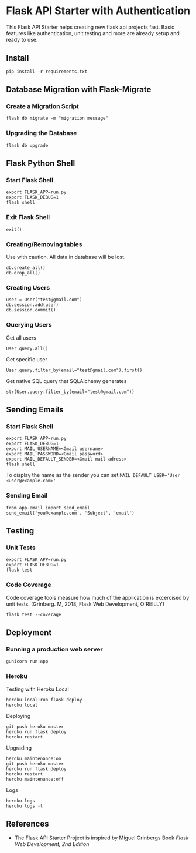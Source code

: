 # Flask API Starter with Authentication
This Flask API Starter helps creating new flask api projects fast.
Basic features like authentication, unit testing and more are already setup and ready to use.
## Install
    pip install -r requirements.txt

## Database Migration with Flask-Migrate

### Create a Migration Script
    flask db migrate -m "migration message"
    
### Upgrading the Database
    flask db upgrade
    
## Flask Python Shell

### Start Flask Shell
    export FLASK_APP=run.py
    export FLASK_DEBUG=1
    flask shell

### Exit Flask Shell
    exit()
    
### Creating/Removing tables
Use with caution. All data in database will be lost.

    db.create_all()
    db.drop_all()
    
### Creating Users
    user = User("test@gmail.com")
    db.session.add(user)
    db.session.commit()

### Querying Users
Get all users

    User.query.all()

Get specific user

    User.query.filter_by(email="test@gmail.com").first()

Get native SQL query that SQLAlchemy generates
    
    str(User.query.filter_by(email="test@gmail.com"))
    
## Sending Emails

### Start Flask Shell 
    export FLASK_APP=run.py
    export FLASK_DEBUG=1
    export MAIL_USERNAME=<Gmail username>
    export MAIL_PASSWORD=<Gmail password>
    export MAIL_DEFAULT_SENDER=<Gmail mail adress>
    flask shell
    
To display the name as the sender you can set ```MAIL_DEFAULT_USER='User <user@example.com>'```

### Sending Email
    from app.email import send_email
    send_email('you@example.com', 'Subject', 'email')
    
## Testing
### Unit Tests
    export FLASK_APP=run.py
    export FLASK_DEBUG=1
    flask test

### Code Coverage
Code coverage tools measure how much of the application is excercised by unit tests. (Grinberg. M, 2018, Flask Web Development, O'REILLY)

    flask test --coverage
    
## Deployment

### Running a production web server
    gunicorn run:app
    
### Heroku
Testing with Heroku Local
    
    heroku local:run flask deploy
    heroku local

Deploying
    
    git push heroku master
    heroku run flask deploy
    heroku restart

Upgrading

    heroku maintenance:on
    git push heroku master
    heroku run flask deploy
    heroku restart
    heroku maintenance:off    

Logs

    heroku logs
    heroku logs -t
    
## References
* The Flask API Starter Project is inspired by Miguel Grinbergs Book _Flask Web Development, 2nd Edition_